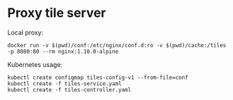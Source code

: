 # Proxy tile server

Local proxy:

```
docker run -v $(pwd)/conf:/etc/nginx/conf.d:ro -v $(pwd)/cache:/tiles -p 8080:80 --rm nginx:1.10.0-alpine
```

Kubernetes usage:

```
kubectl create configmap tiles-config-v1 --from-file=conf
kubectl create -f tiles-service.yaml
kubectl create -f tiles-controller.yaml
```
